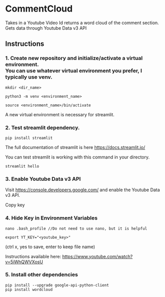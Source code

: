 # CommentCloud
Takes in a Youtube Video Id returns a word cloud of the comment section. Gets data through Youtube Data v3 API

## Instructions

### 1. Create new repository and initialize/activate a virtual environment. <br /> You can use whatever virtual environment you prefer, I typically use venv.

```
mkdir <dir_name>

python3 -m venv <environment_name>

source <environment_name>/bin/activate  
```

A new virtual environment is necessary for streamlit.

### 2. Test streamlit dependency.

```
pip install streamlit
```

The full documentation of streamlit is here https://docs.streamlit.io/

You can test streamlit is working with this command in your directory.

```
streamlit hello
```

### 3. Enable Youtube Data v3 API

Visit https://console.developers.google.com/ and enable the Youtube Data v3 API.

Copy key

### 4. Hide Key in Environment Variables

```
nano .bash_profile //Do not need to use nano, but it is helpful

export YT_KEY="<youtube_key>"
```
(ctrl x, yes to save, enter to keep file name)

Instructions available here: https://www.youtube.com/watch?v=5iWhQWVXosU


### 5. Install other dependencies

```
pip install --upgrade google-api-python-client
pip install wordcloud
```
